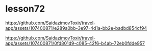 # lesson72


https://github.com/SaidazimovToxir/travel-app/assets/107400871/e289a0bb-3e97-4d1a-bb2e-badbd854cf94




https://github.com/SaidazimovToxir/travel-app/assets/107400871/0fd801d9-c085-42f6-b4ab-72eb0fdde957

